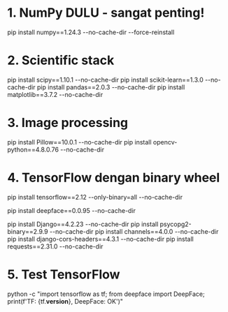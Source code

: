 # 1. NumPy DULU - sangat penting!
pip install numpy==1.24.3 --no-cache-dir --force-reinstall

# 2. Scientific stack
pip install scipy==1.10.1 --no-cache-dir
pip install scikit-learn==1.3.0 --no-cache-dir
pip install pandas==2.0.3 --no-cache-dir
pip install matplotlib==3.7.2 --no-cache-dir

# 3. Image processing
pip install Pillow==10.0.1 --no-cache-dir
pip install opencv-python==4.8.0.76 --no-cache-dir

# 4. TensorFlow dengan binary wheel
pip install tensorflow==2.12 --only-binary=all --no-cache-dir

pip install deepface==0.0.95 --no-cache-dir

pip install Django==4.2.23 --no-cache-dir
pip install psycopg2-binary==2.9.9 --no-cache-dir
pip install channels==4.0.0 --no-cache-dir
pip install django-cors-headers==4.3.1 --no-cache-dir
pip install requests==2.31.0 --no-cache-dir

# 5. Test TensorFlow
python -c "import tensorflow as tf; from deepface import DeepFace; print(f'TF: {tf.__version__}, DeepFace: OK')"

